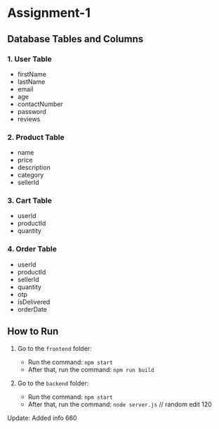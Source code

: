 # Assignment-1

## Database Tables and Columns

### 1. User Table
- firstName
- lastName
- email
- age
- contactNumber
- password
- reviews

### 2. Product Table
- name
- price
- description
- category
- sellerId

### 3. Cart Table
- userId
- productId
- quantity

### 4. Order Table
- userId
- productId
- sellerId
- quantity
- otp
- isDelivered
- orderDate

## How to Run

1. Go to the `frontend` folder:
   - Run the command: `npm start`
   - After that, run the command: `npm run build`

2. Go to the `backend` folder:
   - Run the command: `npm start`
   - After that, run the command: `node server.js`
// random edit 120

Update: Added info 660

